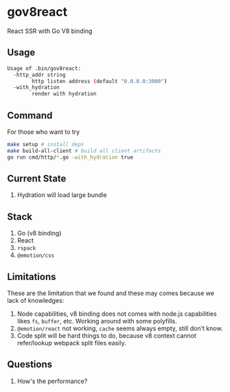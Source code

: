 # gov8react

React SSR with Go V8 binding

## Usage
```sh
Usage of .bin/gov8react:
  -http_addr string
        http listen address (default "0.0.0.0:3000")
  -with_hydration
        render with hydration
```

## Command
For those who want to try
```sh
make setup # install deps
make build-all-client # build all client artifacts
go run cmd/http/*.go -with_hydration true
```

## Current State
1. Hydration will load large bundle

## Stack
1. Go (v8 binding)
2. React
3. `rspack`
4. `@emotion/css`

## Limitations
These are the limitation that we found and these may comes because we lack of knowledges:
1. Node capabilities, v8 binding does not comes with node.js capabilities likes `fs`, `buffer`, etc. Working around with some polyfills.
2. `@emotion/react` not working, `cache` seems always empty, still don't know.
3. Code split will be hard things to do, because v8 context cannot refer/lookup webpack split files easily.

## Questions
1. How's the performance?
